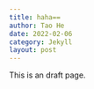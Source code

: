 ```yaml
---
title: haha==
author: Tao He
date: 2022-02-06
category: Jekyll
layout: post
---
```


This is an draft page.

